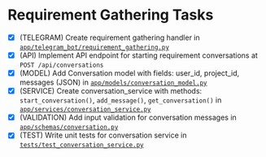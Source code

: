 # Requirement Gathering Tasks

- [x] (TELEGRAM) Create requirement gathering handler in [`app/telegram_bot/requirement_gathering.py`](ai_dev_bot_platform/app/telegram_bot/requirement_gathering.py)
- [x] (API) Implement API endpoint for starting requirement conversations at `POST /api/conversations`
- [x] (MODEL) Add Conversation model with fields: user_id, project_id, messages (JSON) in [`app/models/conversation_model.py`](ai_dev_bot_platform/app/models/conversation_model.py)
- [x] (SERVICE) Create conversation_service with methods: `start_conversation()`, `add_message()`, `get_conversation()` in [`app/services/conversation_service.py`](ai_dev_bot_platform/app/services/conversation_service.py)
- [x] (VALIDATION) Add input validation for conversation messages in [`app/schemas/conversation.py`](ai_dev_bot_platform/app/schemas/conversation.py)
- [x] (TEST) Write unit tests for conversation service in [`tests/test_conversation_service.py`](ai_dev_bot_platform/tests/test_conversation_service.py)